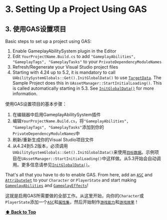 # 3. Setting Up a Project Using GAS

## 3. 使用GAS设置项目

Basic steps to set up a project using GAS:
1. Enable GameplayAbilitySystem plugin in the Editor
1. Edit `YourProjectName.Build.cs` to add `"GameplayAbilities", "GameplayTags", "GameplayTasks"` to your `PrivateDependencyModuleNames`
1. Refresh/Regenerate your Visual Studio project files
1. Starting with 4.24 up to 5.2, it is mandatory to call `UAbilitySystemGlobals::Get().InitGlobalData()` to use [`TargetData`](../04-concepts/04-11-targeting.md). The Sample Project does this in `UAssetManager::StartInitialLoading()`. This is called automatically starting in 5.3. See [`InitGlobalData()`](../04-concepts/04-9-ability-system-globals.md) for more information.

使用GAS设置项目的基本步骤：
1. 在编辑器中启用GameplayAbilitySystem插件
1. 编辑`YourProjectName.Build.cs`，将`"GameplayAbilities", "GameplayTags", "GameplayTasks"`添加到你的`PrivateDependencyModuleNames`中
1. 刷新/重新生成你的Visual Studio项目文件
1. 从4.24到5.2版本，必须调用`UAbilitySystemGlobals::Get().InitGlobalData()`来使用[`目标数据`](../04-concepts/04-11-targeting.md)。示例项目在`UAssetManager::StartInitialLoading()`中这样做。从5.3开始会自动调用。更多信息请参见[`InitGlobalData()`](../04-concepts/04-9-ability-system-globals.md)。

That's all that you have to do to enable GAS. From here, add an [`ASC`](../04-concepts/04-1-ability-system-component.md) and [`AttributeSet`](../04-concepts/04-4-attribute-set.md) to your `Character` or `PlayerState` and start making [`GameplayAbilities`](../04-concepts/04-6-gameplay-abilities.md) and [`GameplayEffects`](../04-concepts/04-5-gameplay-effects.md)!

这就是启用GAS所需要做的全部工作。从这里开始，向你的`Character`或`PlayerState`添加一个[`ASC`](../04-concepts/04-1-ability-system-component.md)和[`属性集`](../04-concepts/04-4-attribute-set.md)，然后开始制作[`游戏能力`](../04-concepts/04-6-gameplay-abilities.md)和[`游戏效果`](../04-concepts/04-5-gameplay-effects.md)！

**[⬆ Back to Top](../README.md#table-of-contents)**
